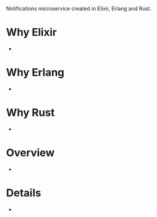 Notifications microservice created in Elixir, Erlang and Rust.

# Why Elixir
* 

# Why Erlang
* 

# Why Rust
* 

# Overview
* 

# Details
* 
